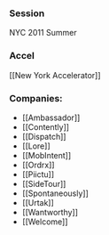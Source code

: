 
### Session
NYC 2011 Summer

### Accel
[[New York Accelerator]]

### Companies:
- [[Ambassador]]
- [[Contently]]
- [[Dispatch]]
- [[Lore]]
- [[MobIntent]]
- [[Ordrx]]
- [[Piictu]]
- [[SideTour]]
- [[Spontaneously]]
- [[Urtak]]
- [[Wantworthy]]
- [[Welcome]]


